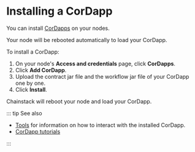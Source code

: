 # Installing a CorDapp

You can install [CorDapps](/blockchains/corda#cordapp) on your nodes.

Your node will be rebooted automatically to load your CorDapp.

To install a CorDapp:

1. On your node's **Access and credentials** page, click **CorDapps**.
2. Click **Add CorDapp**.
3. Upload the contract jar file and the workflow jar file of your CorDapp one by one.
4. Click **Install**.

Chainstack will reboot your node and load your CorDapp.

::: tip See also

* [Tools](/operations/corda/tools) for information on how to interact with the installed CorDapp.
* [CorDapp tutorials](https://docs.corda.net/tutorials-index.html)

:::
